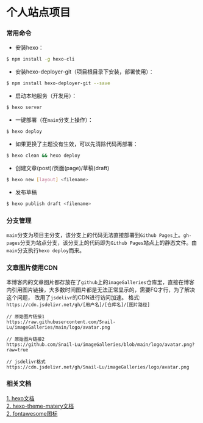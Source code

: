 # 个人站点项目
### 常用命令
- 安装hexo：
```bash
$ npm install -g hexo-cli
```
- 安装hexo-deployer-git（项目根目录下安装，部署使用）：
```bash
$ npm install hexo-deployer-git --save
```
- 启动本地服务（开发用）：
```bash
$ hexo server
```
- 一键部署（在`main`分支上操作）：
```bash
$ hexo deploy
```
- 如果更换了主题没有生效，可以先清除代码再部署：
```bash
$ hexo clean && hexo deploy
```
- 创建文章(post)/页面(page)/草稿(draft)
```bash
$ hexo new [layout] <filename>
```
- 发布草稿
```bash
$ hexo publish draft <filename>
```

### 分支管理
`main`分支为项目主分支，该分支上的代码无法直接部署到`Github Pages`上。`gh-pages`分支为站点分支，该分支上的代码即为`Github Pages`站点上的静态文件。由`main`分支执行`hexo deploy`而来。

### 文章图片使用CDN
本博客内的文章图片都存放在了`github`上的`imageGalleries`仓库里，直接在博客内引用图片链接，大多数时间图片都是无法正常显示的，需要FQ才行，为了解决这个问题，
改用了`jsdelivr`的CDN进行访问加速。
格式:  `https://cdn.jsdelivr.net/gh/[用户名]/[仓库名]/[图片路径]`
```
// 原始图片链接1
https://raw.githubusercontent.com/Snail-Lu/imageGalleries/main/logo/avatar.png

// 原始图片链接2
https://github.com/Snail-Lu/imageGalleries/blob/main/logo/avatar.png?raw=true

// jsdelivr格式
https://cdn.jsdelivr.net/gh/Snail-Lu/imageGalleries/logo/avatar.png

```

### 相关文档
[1. hexo文档](https://hexo.io/zh-cn/docs/commands)  
[2. hexo-theme-matery文档](https://github.com/blinkfox/hexo-theme-matery/blob/develop/README_CN.md)  
[2. fontawesome图标](https://fontawesome.com/v5.15/icons?d=gallery&p=2)  